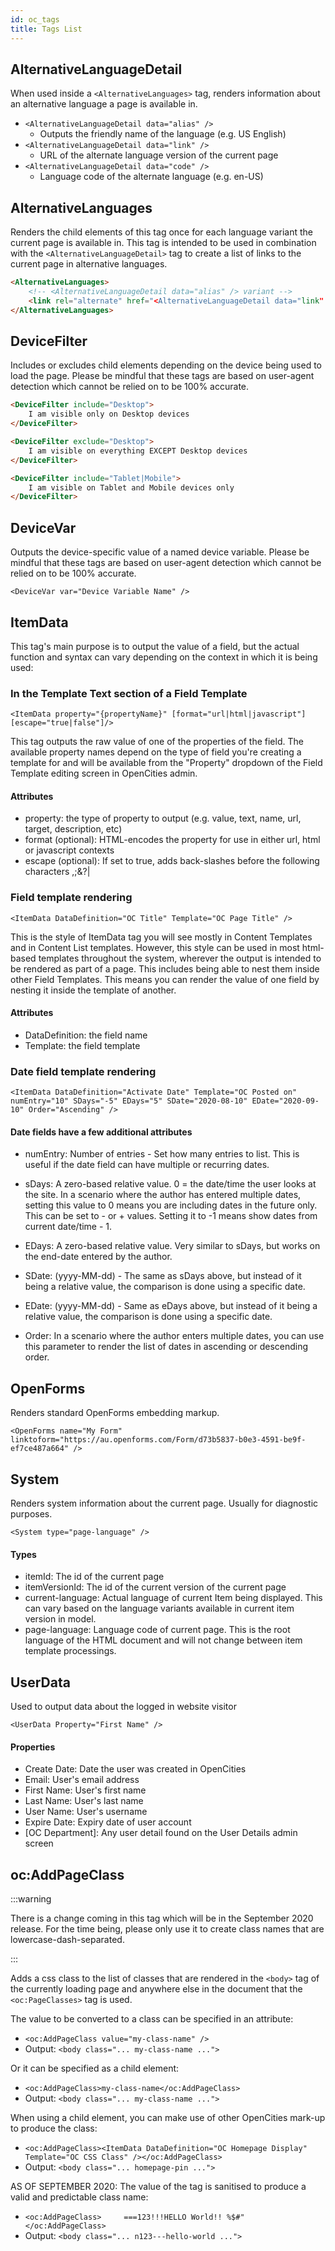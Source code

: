 ```yaml
---
id: oc_tags
title: Tags List
---
```


## AlternativeLanguageDetail
When used inside a `<AlternativeLanguages>` tag, renders information about an alternative language a page is available in.

- `<AlternativeLanguageDetail data="alias" />`
  - Outputs the friendly name of the language (e.g. US English)
- `<AlternativeLanguageDetail data="link" />`
  - URL of the alternate language version of the current page
- `<AlternativeLanguageDetail data="code" />`
  - Language code of the alternate language (e.g. en-US)


## AlternativeLanguages
Renders the child elements of this tag once for each language variant the current page is available in.
This tag is intended to be used in combination with the `<AlternativeLanguageDetail>` tag to create a list of links to the current page in alternative languages.

``` html
<AlternativeLanguages>
	<!-- <AlternativeLanguageDetail data="alias" /> variant -->
	<link rel="alternate" href="<AlternativeLanguageDetail data="link" />" hreflang="<AlternativeLanguageDetail data="code" />" />
</AlternativeLanguages>
```


## DeviceFilter
Includes or excludes child elements depending on the device being used to load the page.
Please be mindful that these tags are based on user-agent detection which cannot be relied on to be 100% accurate.

``` html
<DeviceFilter include="Desktop">
	I am visible only on Desktop devices
</DeviceFilter>
```

``` html
<DeviceFilter exclude="Desktop">
	I am visible on everything EXCEPT Desktop devices
</DeviceFilter>
```

``` html
<DeviceFilter include="Tablet|Mobile">
	I am visible on Tablet and Mobile devices only
</DeviceFilter>
```


## DeviceVar
Outputs the device-specific value of a named device variable. Please be mindful that these tags are based on user-agent detection which cannot be relied on to be 100% accurate.

`<DeviceVar var="Device Variable Name" />`


## ItemData
This tag's main purpose is to output the value of a field, but the actual function and syntax can vary depending on
the context in which it is being used:

### In the Template Text section of a Field Template

`<ItemData property="{propertyName}" [format="url|html|javascript"] [escape="true|false"]/>`

This tag outputs the raw value of one of the properties of the field. The available property
names depend on the type of field you're creating a template for and will be available from the
"Property" dropdown of the Field Template editing screen in OpenCities admin.

#### Attributes
- property: the type of property to output (e.g. value, text, name, url, target, description, etc)
- format (optional): HTML-encodes the property for use in either url, html or javascript contexts
- escape (optional): If set to true, adds back-slashes before the following characters ,;&?|

### Field template rendering

`<ItemData DataDefinition="OC Title" Template="OC Page Title" />`

This is the style of ItemData tag you will see mostly in Content Templates and in Content List templates.
However, this style can be used in most html-based templates throughout the system, wherever the output is intended to be rendered as part of a page. This includes being able to nest them inside other Field Templates. This means you can render the value of one field by nesting it inside the template of another.

#### Attributes
- DataDefinition: the field name
- Template: the field template

### Date field template rendering

`<ItemData DataDefinition="Activate Date" Template="OC Posted on" numEntry="10" SDays="-5" EDays="5" SDate="2020-08-10" EDate="2020-09-10" Order="Ascending" />`

#### Date fields have a few additional attributes

- numEntry: Number of entries - Set how many entries to list. This is useful if the date field can have multiple or recurring dates.

- sDays: A zero-based relative value. 0 = the date/time the user looks at the site. In a scenario where the author has entered multiple dates, setting this value to 0 means you are including dates in the future only. This can be set to - or + values. Setting it to -1 means show dates from current date/time - 1.

- EDays: A zero-based relative value. Very similar to sDays, but works on the end-date entered by the author.

- SDate: (yyyy-MM-dd) - The same as sDays above, but instead of it being a relative value, the comparison is done using a specific date.

- EDate: (yyyy-MM-dd) - Same as eDays above, but instead of it being a relative value, the comparison is done using a specific date.

- Order: In a scenario where the author enters multiple dates, you can use this parameter to render the list of dates in ascending or descending order.


## OpenForms
Renders standard OpenForms embedding markup.

`<OpenForms name="My Form" linktoform="https://au.openforms.com/Form/d73b5837-b0e3-4591-be9f-ef7ce487a664" />`


## System
Renders system information about the current page. Usually for diagnostic purposes.

`<System type="page-language" />`

#### Types
- itemId: The id of the current page
- itemVersionId: The id of the current version of the current page
- current-language: Actual language of current Item being displayed. This can vary based on the language variants available in current item version in model.
- page-language: Language code of current page. This is the root language of the HTML document and will not change between item template processings.


## UserData
Used to output data about the logged in website visitor

`<UserData Property="First Name" />`

#### Properties
- Create Date: Date the user was created in OpenCities
- Email: User's email address
- First Name: User's first name
- Last Name: User's last name
- User Name: User's username
- Expire Date: Expiry date of user account
- [OC Department]: Any user detail found on the User Details admin screen


## oc:AddPageClass

:::warning

There is a change coming in this tag which will be in the September 2020 release. For the time being, please only use it to create class names that are lowercase-dash-separated.

:::

Adds a css class to the list of classes that are rendered in the `<body>` tag of the currently loading page and anywhere else in the document that the `<oc:PageClasses>` tag is used.

The value to be converted to a class can be specified in an attribute:
- `<oc:AddPageClass value="my-class-name" />`
- Output: `<body class="... my-class-name ...">`

Or it can be specified as a child element:
- `<oc:AddPageClass>my-class-name</oc:AddPageClass>`
- Output: `<body class="... my-class-name ...">`

When using a child element, you can make use of other OpenCities mark-up to produce the class:
- `<oc:AddPageClass><ItemData DataDefinition="OC Homepage Display" Template="OC CSS Class" /></oc:AddPageClass>`
- Output: `<body class="... homepage-pin ...">`

AS OF SEPTEMBER 2020:
The value of the tag is sanitised to produce a valid and predictable class name:
- `<oc:AddPageClass>     ===123!!!HELLO World!! %$#"    </oc:AddPageClass>`
- Output: `<body class="... n123---hello-world ...">`
